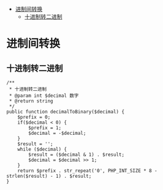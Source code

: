 * [进制间转换](#%E8%BF%9B%E5%88%B6%E9%97%B4%E8%BD%AC%E6%8D%A2)
  * [十进制转二进制](#%E5%8D%81%E8%BF%9B%E5%88%B6%E8%BD%AC%E4%BA%8C%E8%BF%9B%E5%88%B6)

# 进制间转换 #
## 十进制转二进制 ##
```
/**
 * 十进制转二进制
 * @param int $decimal 数字
 * @return string
 */
public function decimalToBinary($decimal) {
	$prefix = 0;
	if($decimal < 0) {
		$prefix = 1;
		$decimal = -$decimal;
	}
	$result = '';
	while ($decimal) {
		$result = ($decimal & 1) . $result;
		$decimal = $decimal >> 1;
	}
	return $prefix . str_repeat('0', PHP_INT_SIZE * 8 - strlen($result) - 1) . $result;
}
```